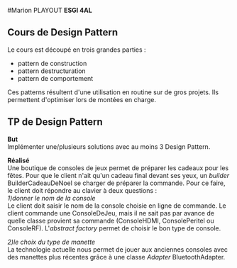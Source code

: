 ﻿#Marion PLAYOUT
**ESGI 4AL**

## Cours de Design Pattern
Le cours est découpé en trois grandes parties : 
 - pattern de construction
 - pattern destructuration
 - pattern de comportement

 Ces patterns résultent d'une utilisation en routine sur de gros projets. Ils permettent d'optimiser lors de montées en charge.
 
 ## TP de Design Pattern
 **But**  
 Implémenter une/plusieurs solutions avec au moins 3 Design Pattern. 

 **Réalisé**  
 Une boutique de consoles de jeux permet de préparer les cadeaux pour les fêtes.
Pour que le client n'ait qu'un cadeau final devant ses yeux, un *builder* BuilderCadeauDeNoel se charger de préparer la commande.
Pour ce faire, le client doit répondre au clavier à deux questions :   
*1)donner le nom de la console*   
Le client doit saisir le nom de la console choisie en ligne de commande. Le client commande une ConsoleDeJeu, mais il ne sait pas par avance de quelle classe provient sa commande (ConsoleHDMI, ConsolePeritel ou ConsoleRF).
L'*abstract factory* permet de choisir le bon type de console. 
 
*2)le choix du type de manette*  
La technologie actuelle nous permet de jouer aux anciennes consoles avec des manettes plus récentes grâce à une classe *Adapter* BluetoothAdapter.




